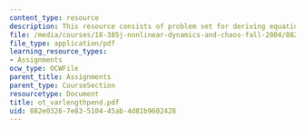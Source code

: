 ```yaml
---
content_type: resource
description: This resource consists of problem set for deriving equation for pendulum.
file: /media/courses/18-385j-nonlinear-dynamics-and-chaos-fall-2004/882e03267e83510445ab4d81b9602428_ot_varlengthpend.pdf
file_type: application/pdf
learning_resource_types:
- Assignments
ocw_type: OCWFile
parent_title: Assignments
parent_type: CourseSection
resourcetype: Document
title: ot_varlengthpend.pdf
uid: 882e0326-7e83-5104-45ab-4d81b9602428
---
```

